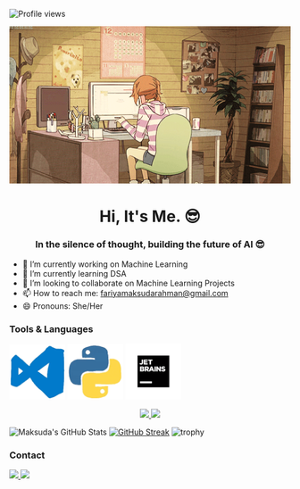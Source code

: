 ![Profile views](https://komarev.com/ghpvc/?username=MaksudaRahmanFariya&label=Profile%20views&color=blue&style=flat)


<p align="center">
  <img src="212747903-e9bdf048-2dc8-41f9-b973-0e72ff07bfba.gif" alt="My Code is Working" width="800"/>
</p>

<h1 align="center">Hi, It's Me. 😎</h1>

<h3 align="center">In the silence of thought, building the future of AI 😎</h3>



- 🔭 I’m currently working on Machine Learning
- 🌱 I’m currently learning DSA
- 👯 I’m looking to collaborate on Machine Learning Projects
- 📫 How to reach me: fariyamaksudarahman@gmail.com
- 😄 Pronouns: She/Her
  
<h3>Tools & Languages</h3>
<p>
  <img src="212257465-7ce8d493-cac5-494e-982a-5a9deb852c4b.gif"width="100"/>
  <img src="212257472-08e52665-c503-4bd9-aa20-f5a4dae769b5.gif"width="100"/>
  <img src="238200437-de038172-e903-4951-926c-755878deb0b4.gif"width="100"/>
  
</p>
<p align="center">
  <a href="https://linkedin.com">
    <img src="code1.gif" width="200"/>
  </a>
  <a href="https://github.com">
    <img src="code2.gif" width="200"/>
  </a>
</p>

![Maksuda's GitHub Stats](https://github-readme-stats.vercel.app/api?username=MaksudaRahmanFariya&show_icons=true&theme=radical)
[![GitHub Streak](https://streak-stats.demolab.com?user=MaksudaRahmanFariya&theme=radical)](https://git.io/streak-stats)
![trophy](https://github-profile-trophy.vercel.app/?username=MaksudaRahmanFariya&theme=radical)
<h3>Contact</h3>
<p>
  <a href="">
    <img src="code1.gif" width="100"/>
  </a>
  <a href="https://github.com">
    <img src="code2.gif" width="100"/>
  </a>
</p>

